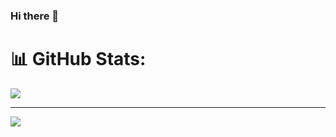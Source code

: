 ### Hi there 👋

<!--
**mhallal1/mhallal1** is a ✨ _special_ ✨ repository because its `README.md` (this file) appears on your GitHub profile.

-->
# 📊 GitHub Stats:
![](https://github-readme-stats.vercel.app/api?username=mhallal1&theme=vue&hide_border=false&include_all_commits=true&count_private=true)<br/>

---
[![](https://visitcount.itsvg.in/api?id=mhallal1&icon=1&color=3)](https://visitcount.itsvg.in)
